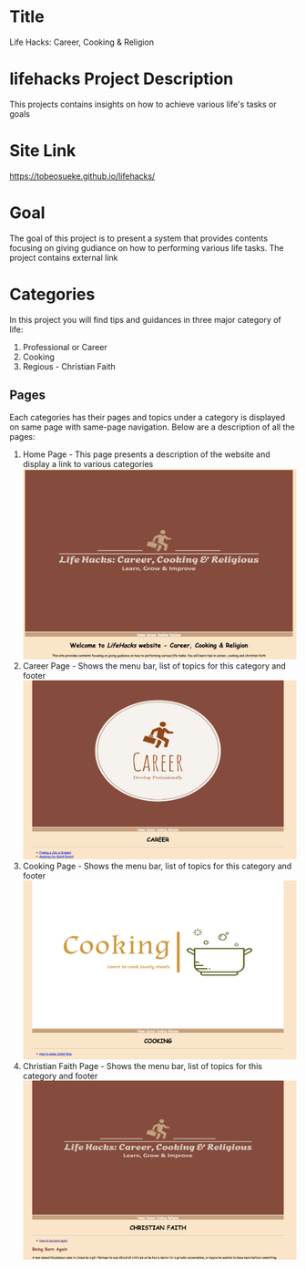 # Title
Life Hacks: Career, Cooking & Religion

# lifehacks Project Description
This projects contains insights on how to achieve various life's tasks or goals

# Site Link
https://tobeosueke.github.io/lifehacks/

# Goal 
The goal of this project is to present a system that provides contents focusing on giving gudiance on how to performing various life tasks. The project contains external link

# Categories
In this project you will find tips and guidances in three major category of life:
1. Professional or Career
2. Cooking
3. Regious - Christian Faith

## Pages 
Each categories has their pages and topics under a category is displayed on same page with same-page navigation. Below are a description of all the pages:

1. Home Page - This page presents a description of the website and display a link to various categories
![Home Page Screen Shot](readmeimages/home.png)
2. Career Page - Shows the menu bar, list of topics for this category and footer
![Career Page Screen Shot](readmeimages/career.png)
3. Cooking Page - Shows the menu bar, list of topics for this category and footer
![Cooking Page Screen Shot](readmeimages/cooking.png)
4. Christian Faith Page - Shows the menu bar, list of topics for this category and footer
![Christian Faith Page Screen Shot](readmeimages/christianity.png)
